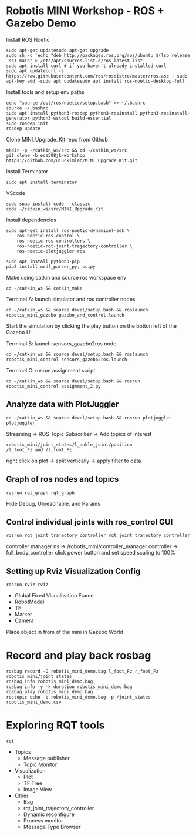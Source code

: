 # Robotis MINI Workshop - ROS + Gazebo Demo

Install ROS Noetic
```
sudo apt-get updatesudo apt-get upgrade
sudo sh -c 'echo "deb http://packages.ros.org/ros/ubuntu $(lsb_release -sc) main" > /etc/apt/sources.list.d/ros-latest.list'
sudo apt install curl # if you haven't already installed curl
sudo apt updatecurl -s https://raw.githubusercontent.com/ros/rosdistro/master/ros.asc | sudo apt-key add -sudo apt updatesudo apt install ros-noetic-desktop-full
```

Install tools and setup env paths
```
echo "source /opt/ros/noetic/setup.bash" >> ~/.bashrc
source ~/.bashrc
sudo apt install python3-rosdep python3-rosinstall python3-rosinstall-generator python3-wstool build-essential
sudo rosdep init
rosdep update
```

Clone MINI_Upgrade_Kit repo from Github
```
mkdir -p ~/catkin_ws/src && cd ~/catkin_ws/src
git clone -b ece598jk-workshop https://github.com/uiuckimlab/MINI_Upgrade_Kit.git
```

Install Terminator 
```
sudo apt install terminator
```

VScode
```
sudo snap install code --classic
code ~/catkin_ws/src/MINI_Upgrade_Kit
```

Install dependencies
```
sudo apt-get install ros-noetic-dynamixel-sdk \
    ros-noetic-ros-control \
    ros-noetic-ros-controllers \
    ros-noetic-rqt-joint-trajectory-controller \
    ros-noetic-plotjuggler-ros
```

```
sudo apt install python3-pip
pip3 install urdf_parser_py, scipy
```

Make using catkin and source ros workspace env
```
cd ~/catkin_ws && catkin_make
```

Terminal A: launch simulator and ros controller nodes
```
cd ~/catkin_ws && source devel/setup.bash && roslaunch robotis_mini_gazebo gazebo_and_control.launch
```
Start the simulation by clicking the play button on the botton left of the Gazebo UI.

Terminal B: launch sensors_gazebo2ros node
```
cd ~/catkin_ws && source devel/setup.bash && roslaunch robotis_mini_control sensors_gazebo2ros.launch
```

Terminal C: rosrun assignment script
```
cd ~/catkin_ws && source devel/setup.bash && rosrun robotis_mini_control assignment_2.py
```

## Analyze data with PlotJuggler
```
cd ~/catkin_ws && source devel/setup.bash && rosrun plotjuggler plotjuggler
```
Streaming -> ROS Topic Subscriber -> Add topics of interest
```
robotis_mini/joint_states/l_ankle_joint/position
/l_foot_Fz and /l_foot_Fz
```
right click on plot -> split vertically
-> apply filter to data

## Graph of ros nodes and topics
```
rosrun rqt_graph rqt_graph
```
Hide Debug, Unreachable, and Params


## Control individual joints with ros_control GUI
```
rosrun rqt_joint_trajectory_controller rqt_joint_trajectory_controller 
```
controller manager ns -> /robotis_mini/controller_manager
controller -> full_body_controller
click power button and set speed scaling to 100%

## Setting up Rviz Visualization Config
```
rosrun rviz rviz
```
- Global Fixed Visualization Frame
- RobotModel
- TF
- Marker
- Camera

Place object in from of the mini in Gazebo World

# Record and play back rosbag
```
rosbag record -O robotis_mini_demo.bag l_foot_Fz r_foot_Fz robotis_mini/joint_states 
rosbag info robotis_mini_demo.bag
rosbag info -y -k duration robotis_mini_demo.bag
rosbag play robotis_mini_demo.bag 
rostopic echo -b robotis_mini_demo.bag -p /joint_states robotis_mini_demo.csv
```

# Exploring RQT tools
```
rqt
```
- Topics
    - Message publisher
    - Topic Monitor
- Visualization
    - Plot
    - TF Tree
    - Image View
- Other
    - Bag
    - rqt_joint_trajectory_controller
    - Dynamic reconfigure
    - Process monitor
    - Message Type Browser